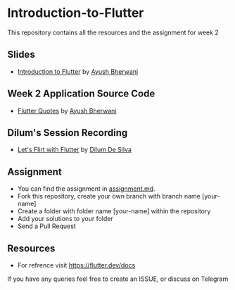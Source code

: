 # Introduction-to-Flutter
This repository contains all the resources and the assignment for week 2

## Slides

- [Introduction to Flutter](https://bit.ly/2Y5vFmr) by [Ayush Bherwani](https://github.com/AyushBherwani1998)

## Week 2 Application Source Code
- [Flutter Quotes](./flutter_bootcamp_week_2) by [Ayush Bherwani](https://github.com/AyushBherwani1998)

## Dilum's Session Recording
- [Let's Flirt with Flutter](https://www.youtube.com/watch?v=PmNfNZ6QzOM&t=68s) by [Dilum De Silva](https://github.com/dilum1995)

## Assignment
- You can find the assignment in [assignment.md](./assignment.md).
- Fork this repository, create your own branch with branch name [your-name]
- Create a folder with folder name [your-name] within the repository
- Add your solutions to your folder
- Send a Pull Request


## Resources
- For refrence visit https://flutter.dev/docs

If you have any queries feel free to create an ISSUE, or discuss on Telegram
